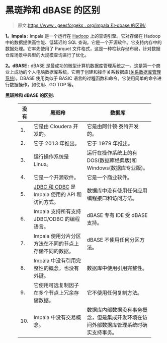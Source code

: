 # 黑斑羚和 dBASE 的区别

> 原文:[https://www . geesforgeks . org/impala 和-dbase 的区别/](https://www.geeksforgeeks.org/difference-between-impala-and-dbase/)

**1。Impala :**
Impala 是一个运行在 [Hadoop](https://www.geeksforgeeks.org/hadoop-an-introduction/) 上的查询引擎。它对存储在 Hadoop 中的数据提供高性能、低延迟的 SQL 查询。它是一个开源软件。它支持内存中的数据处理。它率先使用了 Parquet 文件格式，这是一种柱状存储布局，针对数据仓库场景中典型的大规模查询进行了优化。

**2。dBASE :**
dBASE 是最成功的微型计算机数据库管理系统之一。这是第一个商业上成功的个人电脑数据库系统。它用于创建和操作关系数据库([关系数据库管理系统](https://www.geeksforgeeks.org/rdbms-architecture/))。DBASE 使用类似于 BASIC 语言的过程函数和命令。它使用简单的命令进行数据操作，如使用、GO TOP 等。

**黑斑羚和 dBASE 的区别:**

<figure class="table">

| 没有 | 黑斑羚 | 数据库 |
| --- | --- | --- |
| 1. | 它是由 Cloudera 开发的。 | 它是由阿什顿·泰特开发的。 |
| 2. | 它于 2013 年推出。 | 它于 1979 年推出。 |
| 3. | 运行操作系统是 Linux。 | 运行在操作系统上的有 DOS(数据库经典版)和 Windows(数据库专业版)。 |
| 4. | 它是一个开源软件。 | 它是一个商业软件。 |
| 5. | [JDBC 和 ODBC](https://www.geeksforgeeks.org/difference-odbc-jdbc/) 是 Impala 使用的 API 和访问方式。 | 数据库中没有使用任何应用编程接口和访问方法。 |
| 6. | Impala 支持所有支持 JDBC/ODBC 的编程语言。 | dBASE 专有 IDE 受 dBASE 支持。 |
| 7. | Impala 使用分片分区方法在不同的节点上存储不同的数据。 | dBASE 不使用任何分区方法。 |
| 8. | Impala 中没有引用完整性的概念，也没有外键。 | 数据库中使用引用完整性。 |
| 9. | 它使用可选复制因子在多个节点上冗余存储数据。 | 它不使用任何复制方法。 |
| 10. | Impala 中没有交易概念。 | 数据库内部数据没有事务概念，但是集成开发环境在访问外部数据库管理系统时确实支持事务。 |

</figure>